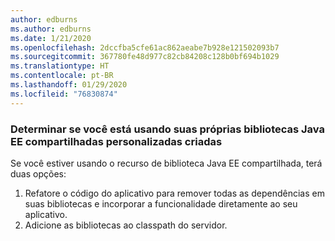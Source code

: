 ```yaml
---
author: edburns
ms.author: edburns
ms.date: 1/21/2020
ms.openlocfilehash: 2dccfba5cfe61ac862aeabe7b928e121502093b7
ms.sourcegitcommit: 367780fe48d977c82cb84208c128b0bf694b1029
ms.translationtype: HT
ms.contentlocale: pt-BR
ms.lasthandoff: 01/29/2020
ms.locfileid: "76830874"
---
```

### <a name="determine-whether-you-are-using-your-own-custom-created-shared-java-ee-libraries"></a>Determinar se você está usando suas próprias bibliotecas Java EE compartilhadas personalizadas criadas

Se você estiver usando o recurso de biblioteca Java EE compartilhada, terá duas opções:

1. Refatore o código do aplicativo para remover todas as dependências em suas bibliotecas e incorporar a funcionalidade diretamente ao seu aplicativo.
2. Adicione as bibliotecas ao classpath do servidor.
